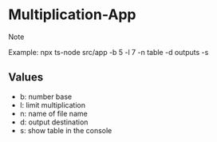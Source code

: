 ﻿# Multiplication-App

> [!NOTE]
> Example:
> npx ts-node src/app -b 5 -l 7 -n table -d outputs -s

## Values

- b: number base
- l: limit multiplication
- n: name of file name
- d: output destination
- s: show table in the console
